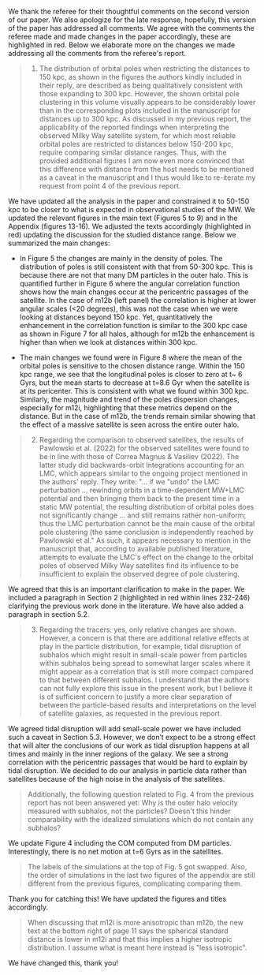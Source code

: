 We thank the referee for their thoughtful comments on the second version of our paper. 
We also apologize for the late response, hopefully, this version of the paper has addressed all comments. 
We agree with the comments the referee made and made changes in the paper accordingly, 
these are highlighted in red. Below we elaborate more on the changes we made addressing 
all the comments from the referee's report. 

> 1) The distribution of orbital poles when restricting the distances to 150 kpc,
> as shown in the figures the authors kindly included in their reply, are
> described as being qualitatively consistent with those expanding to 300 kpc.
> However, the shown orbital pole clustering in this volume visually appears to be
> considerably lower than in the corresponding plots included in the manuscript
> for distances up to 300 kpc. As discussed in my previous report, the
> applicability of the reported findings when interpreting the observed Milky Way
> satellite system, for which most reliable orbital poles are restricted to
> distances below 150-200 kpc, require comparing similar distance ranges. Thus,
> with the provided additional figures I am now even more convinced that this
> difference with distance from the host needs to be mentioned as a caveat in
> the manuscript and I thus would like to re-iterate my request from point 4 of
> the previous report.

We have updated all the analysis in the paper and constrained it to 50-150 kpc to
be closer to what is expected in observational studies of the MW. We updated the relevant figures in 
the main text (Figures 5 to 9) and in the Appendix (figures 13-16). 
We adjusted the texts accordingly (highlighted in red) updating the discussion 
for the studied distance range. Below we summarized the main changes: 

- In Figure 5 the changes are mainly in the density of poles. The distribution of
poles is still consistent with that from 50-300 kpc. This is because there are not that
many DM particles in the outer halo. This is quantified further in Figure 6 where 
the angular correlation function shows how the main changes occur at the 
pericentric passages of the satellite. In the case of m12b (left panel)
the correlation is higher at lower angular scales (<20 degrees), this was not the case
when we were looking at distances beyond 150 kpc. Yet, quantitatively the enhancement in
the correlation function is similar to the 300 kpc case as shown in Figure 7 for all halos, although 
for m12b the enhancement is higher than when we look at distances within 300 kpc. 

- The main changes we found were in Figure 8 where the mean of the orbital poles is sensitive to the
chosen distance range. Within the 150 kpc range, we see that the longitudinal poles is closer to zero at t~ 6 Gyrs, but the mean starts to 
decrease at t=8.6 Gyr when the satellite is at its pericenter. This is consistent with what we found within 300 kpc.
Similarly, the magnitude and trend of the poles dispersion changes, especially for m12i, highlighting that these metrics depend 
on the distance. But in the case of m12b, the trends remain similar showing that the effect of a massive satellite is seen across the entire outer halo.  


> 2) Regarding the comparison to observed satellites, the results of Pawlowski et
> al. (2022) for the observed satellites were found to be in line with those of
> Correa Magnus & Vasiliev (2022). The latter study did backwards-orbit
> Integrations accounting for an LMC, which appears similar to the ongoing project
> mentioned in the authors' reply. They write: "... if we "undo" the LMC
> perturbation ... rewinding orbits in a time-dependent MW+LMC potential and then
> bringing them back to the present time in a static MW potential, the resulting
> distribution of orbital poles does not significantly change ... and still
> remains rather non-uniform; thus the LMC perturbation cannot be the main cause
> of the orbital pole clustering (the same conclusion is independently reached by
> Pawlowski et al." As such, it appears necessary to mention in the manuscript
> that, according to available published literature, attempts to evaluate the
> LMC's effect on the change to the orbital poles of observed Milky Way satellites
>find its influence to be insufficient to explain the observed degree of pole
> clustering.

We agreed that this is an important clarification to make in the paper. We
included a paragraph in Section 2 (highlighted in red within lines 232-246)
clarifying the previous work done in the literature. We have also added a paragraph 
in section 5.2.

> 3) Regarding the tracers: yes, only relative changes are shown. However, a
> concern is that there are additional relative effects at play in the particle
> distribution, for example, tidal disruption of subhalos which might result in
> small-scale power from particles within subhalos being spread to somewhat larger
> scales where it might appear as a correlation that is still more compact
> compared to that between different subhalos. I understand that the authors can
> not fully explore this issue in the present work, but I believe it is of
> sufficient concern to justify a more clear separation of between the
> particle-based results and interpretations on the level of satellite galaxies,
>as requested in the previous report.

We agreed tidal disruption will add small-scale power we have included such a caveat 
in Section 5.3. However, we don’t expect to be a strong effect that will alter the conclusions of our
work as tidal disruption happens at all times and mainly in 
the inner regions of the galaxy. We see a strong correlation with the pericentric 
passages that would be hard to explain by tidal disruption.
We decided to do our analysis in particle data rather than satellites because of the 
high noise in the analysis of the satellites.


> Additionally, the following question related to Fig. 4 from the previous report
> has not been answered yet: Why is the outer halo velocity measured with
> subhalos, not the particles? Doesn't this hinder comparability with the
> idealized simulations which do not contain any subhalos?

We update Figure 4 including the COM computed from DM particles. Interestingly, there is no net motion at t=6 Gyrs as in the satellites. 

> The labels of the simulations at the top of Fig. 5 got swapped. Also, the order
> of simulations in the last two figures of the appendix are still different from
> the previous figures, complicating comparing them.

 Thank you for catching this! We have updated the figures and titles accordingly. 

> When discussing that m12i is more anisotropic than m12b, the new text at the
> bottom right of page 11 says the spherical standard distance is lower in m12i
> and that this implies a higher isotropic distribution. I assume what is meant
> here instead is "less isotropic".

We have changed this, thank you! 
